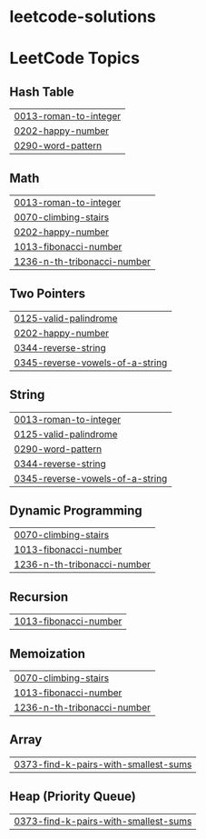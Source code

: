 # leetcode-solutions
<!---LeetCode Topics Start-->
# LeetCode Topics
## Hash Table
|  |
| ------- |
| [0013-roman-to-integer](https://github.com/saiprasadchary/leetcode-solutions/tree/master/0013-roman-to-integer) |
| [0202-happy-number](https://github.com/saiprasadchary/leetcode-solutions/tree/master/0202-happy-number) |
| [0290-word-pattern](https://github.com/saiprasadchary/leetcode-solutions/tree/master/0290-word-pattern) |
## Math
|  |
| ------- |
| [0013-roman-to-integer](https://github.com/saiprasadchary/leetcode-solutions/tree/master/0013-roman-to-integer) |
| [0070-climbing-stairs](https://github.com/saiprasadchary/leetcode-solutions/tree/master/0070-climbing-stairs) |
| [0202-happy-number](https://github.com/saiprasadchary/leetcode-solutions/tree/master/0202-happy-number) |
| [1013-fibonacci-number](https://github.com/saiprasadchary/leetcode-solutions/tree/master/1013-fibonacci-number) |
| [1236-n-th-tribonacci-number](https://github.com/saiprasadchary/leetcode-solutions/tree/master/1236-n-th-tribonacci-number) |
## Two Pointers
|  |
| ------- |
| [0125-valid-palindrome](https://github.com/saiprasadchary/leetcode-solutions/tree/master/0125-valid-palindrome) |
| [0202-happy-number](https://github.com/saiprasadchary/leetcode-solutions/tree/master/0202-happy-number) |
| [0344-reverse-string](https://github.com/saiprasadchary/leetcode-solutions/tree/master/0344-reverse-string) |
| [0345-reverse-vowels-of-a-string](https://github.com/saiprasadchary/leetcode-solutions/tree/master/0345-reverse-vowels-of-a-string) |
## String
|  |
| ------- |
| [0013-roman-to-integer](https://github.com/saiprasadchary/leetcode-solutions/tree/master/0013-roman-to-integer) |
| [0125-valid-palindrome](https://github.com/saiprasadchary/leetcode-solutions/tree/master/0125-valid-palindrome) |
| [0290-word-pattern](https://github.com/saiprasadchary/leetcode-solutions/tree/master/0290-word-pattern) |
| [0344-reverse-string](https://github.com/saiprasadchary/leetcode-solutions/tree/master/0344-reverse-string) |
| [0345-reverse-vowels-of-a-string](https://github.com/saiprasadchary/leetcode-solutions/tree/master/0345-reverse-vowels-of-a-string) |
## Dynamic Programming
|  |
| ------- |
| [0070-climbing-stairs](https://github.com/saiprasadchary/leetcode-solutions/tree/master/0070-climbing-stairs) |
| [1013-fibonacci-number](https://github.com/saiprasadchary/leetcode-solutions/tree/master/1013-fibonacci-number) |
| [1236-n-th-tribonacci-number](https://github.com/saiprasadchary/leetcode-solutions/tree/master/1236-n-th-tribonacci-number) |
## Recursion
|  |
| ------- |
| [1013-fibonacci-number](https://github.com/saiprasadchary/leetcode-solutions/tree/master/1013-fibonacci-number) |
## Memoization
|  |
| ------- |
| [0070-climbing-stairs](https://github.com/saiprasadchary/leetcode-solutions/tree/master/0070-climbing-stairs) |
| [1013-fibonacci-number](https://github.com/saiprasadchary/leetcode-solutions/tree/master/1013-fibonacci-number) |
| [1236-n-th-tribonacci-number](https://github.com/saiprasadchary/leetcode-solutions/tree/master/1236-n-th-tribonacci-number) |
## Array
|  |
| ------- |
| [0373-find-k-pairs-with-smallest-sums](https://github.com/saiprasadchary/leetcode-solutions/tree/master/0373-find-k-pairs-with-smallest-sums) |
## Heap (Priority Queue)
|  |
| ------- |
| [0373-find-k-pairs-with-smallest-sums](https://github.com/saiprasadchary/leetcode-solutions/tree/master/0373-find-k-pairs-with-smallest-sums) |
<!---LeetCode Topics End-->